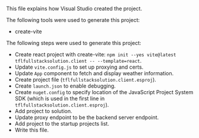 This file explains how Visual Studio created the project.

The following tools were used to generate this project:
- create-vite

The following steps were used to generate this project:
- Create react project with create-vite: `npm init --yes vite@latest tflfullstacksolution.client -- --template=react`.
- Update `vite.config.js` to set up proxying and certs.
- Update `App` component to fetch and display weather information.
- Create project file (`tflfullstacksolution.client.esproj`).
- Create `launch.json` to enable debugging.
- Create `nuget.config` to specify location of the JavaScript Project System SDK (which is used in the first line in `tflfullstacksolution.client.esproj`).
- Add project to solution.
- Update proxy endpoint to be the backend server endpoint.
- Add project to the startup projects list.
- Write this file.
